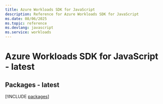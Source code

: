 ```yaml
---
title: Azure Workloads SDK for JavaScript
description: Reference for Azure Workloads SDK for JavaScript
ms.date: 08/06/2025
ms.topic: reference
ms.devlang: javascript
ms.service: workloads
---
```

# Azure Workloads SDK for JavaScript - latest
## Packages - latest
[!INCLUDE [packages](workloads-index.md)]